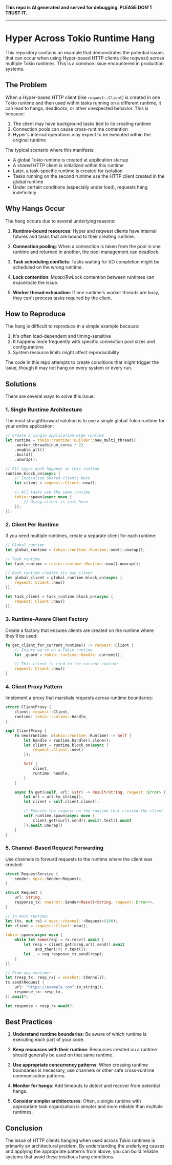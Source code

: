 **This repo is AI generated and served for debugging. PLEASE DON'T TRUST IT.**

---

# Hyper Across Tokio Runtime Hang

This repository contains an example that demonstrates the potential issues that can occur when using Hyper-based HTTP clients (like reqwest) across multiple Tokio runtimes. This is a common issue encountered in production systems.

## The Problem

When a Hyper-based HTTP client (like `reqwest::Client`) is created in one Tokio runtime and then used within tasks running on a different runtime, it can lead to hangs, deadlocks, or other unexpected behavior. This is because:

1. The client may have background tasks tied to its creating runtime
2. Connection pools can cause cross-runtime contention
3. Hyper's internal operations may expect to be executed within the original runtime

The typical scenario where this manifests:

- A global Tokio runtime is created at application startup
- A shared HTTP client is initialized within this runtime
- Later, a task-specific runtime is created for isolation
- Tasks running on the second runtime use the HTTP client created in the global runtime
- Under certain conditions (especially under load), requests hang indefinitely

## Why Hangs Occur

The hang occurs due to several underlying reasons:

1. **Runtime-bound resources**: Hyper and reqwest clients have internal futures and tasks that are bound to their creating runtime.

2. **Connection pooling**: When a connection is taken from the pool in one runtime and returned in another, the pool management can deadlock.

3. **Task scheduling conflicts**: Tasks waiting for I/O completion might be scheduled on the wrong runtime.

4. **Lock contention**: Mutex/RwLock contention between runtimes can exacerbate the issue.

5. **Worker thread exhaustion**: If one runtime's worker threads are busy, they can't process tasks required by the client.

## How to Reproduce

The hang is difficult to reproduce in a simple example because:

1. It's often load-dependent and timing-sensitive
2. It happens more frequently with specific connection pool sizes and configurations
3. System resource limits might affect reproducibility

The code in this repo attempts to create conditions that might trigger the issue, though it may not hang on every system or every run.

## Solutions

There are several ways to solve this issue:

### 1. Single Runtime Architecture

The most straightforward solution is to use a single global Tokio runtime for your entire application:

```rust
// Create a single application-wide runtime
let runtime = tokio::runtime::Builder::new_multi_thread()
    .worker_threads(num_cores * 2)
    .enable_all()
    .build()
    .unwrap();

// All async work happens on this runtime
runtime.block_on(async {
    // Initialize shared clients here
    let client = reqwest::Client::new();

    // All tasks use the same runtime
    tokio::spawn(async move {
        // Using client is safe here
    });
});
```

### 2. Client Per Runtime

If you need multiple runtimes, create a separate client for each runtime:

```rust
// Global runtime
let global_runtime = tokio::runtime::Runtime::new().unwrap();

// Task runtime
let task_runtime = tokio::runtime::Runtime::new().unwrap();

// Each runtime creates its own client
let global_client = global_runtime.block_on(async {
    reqwest::Client::new()
});

let task_client = task_runtime.block_on(async {
    reqwest::Client::new()
});
```

### 3. Runtime-Aware Client Factory

Create a factory that ensures clients are created on the runtime where they'll be used:

```rust
fn get_client_for_current_runtime() -> reqwest::Client {
    // Ensure we're on a Tokio runtime
    let _guard = tokio::runtime::Handle::current();

    // This client is tied to the current runtime
    reqwest::Client::new()
}
```

### 4. Client Proxy Pattern

Implement a proxy that marshals requests across runtime boundaries:

```rust
struct ClientProxy {
    client: reqwest::Client,
    runtime: tokio::runtime::Handle,
}

impl ClientProxy {
    fn new(runtime: &tokio::runtime::Runtime) -> Self {
        let handle = runtime.handle().clone();
        let client = runtime.block_on(async {
            reqwest::Client::new()
        });

        Self {
            client,
            runtime: handle,
        }
    }

    async fn get(&self, url: &str) -> Result<String, reqwest::Error> {
        let url = url.to_string();
        let client = self.client.clone();

        // Execute the request on the runtime that created the client
        self.runtime.spawn(async move {
            client.get(&url).send().await?.text().await
        }).await.unwrap()
    }
}
```

### 5. Channel-Based Request Forwarding

Use channels to forward requests to the runtime where the client was created:

```rust
struct RequestService {
    sender: mpsc::Sender<Request>,
}

struct Request {
    url: String,
    response_tx: oneshot::Sender<Result<String, reqwest::Error>>,
}

// In main runtime:
let (tx, mut rx) = mpsc::channel::<Request>(100);
let client = reqwest::Client::new();

tokio::spawn(async move {
    while let Some(req) = rx.recv().await {
        let resp = client.get(&req.url).send().await
            .and_then(|r| r.text());
        let _ = req.response_tx.send(resp);
    }
});

// From any runtime:
let (resp_tx, resp_rx) = oneshot::channel();
tx.send(Request {
    url: "https://example.com".to_string(),
    response_tx: resp_tx,
}).await?;

let response = resp_rx.await?;
```

## Best Practices

1. **Understand runtime boundaries**: Be aware of which runtime is executing each part of your code.

2. **Keep resources with their runtime**: Resources created on a runtime should generally be used on that same runtime.

3. **Use appropriate concurrency patterns**: When crossing runtime boundaries is necessary, use channels or other safe cross-runtime communication patterns.

4. **Monitor for hangs**: Add timeouts to detect and recover from potential hangs.

5. **Consider simpler architectures**: Often, a single runtime with appropriate task organization is simpler and more reliable than multiple runtimes.

## Conclusion

The issue of HTTP clients hanging when used across Tokio runtimes is primarily an architectural problem. By understanding the underlying causes and applying the appropriate patterns from above, you can build reliable systems that avoid these insidious hang conditions.
